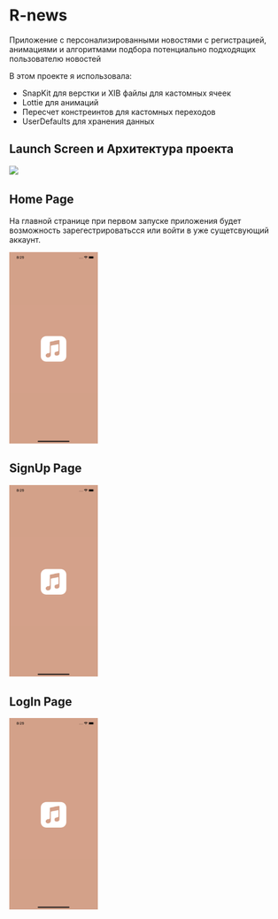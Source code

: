# R-news
Приложение с персонализированными новостями с регистрацией, анимациями и алгоритмами подбора потенциально подходящих пользователю новостей

В этом проекте я использовала:
* SnapKit для верстки и XIB файлы для кастомных ячеек
* Lottie для анимаций 
* Пересчет констреинтов для кастомных переходов
* UserDefaults для хранения данных


## Launch Screen и Архитектура проекта

<img src="https://github.com/AnnaGola/R-news/blob/main/Screenshots/launchscreen.gif" width="160"> 


## Home Page

На главной странице при первом запуске приложения будет возможность зарегестрироватьсся или войти в уже сущетсвующий аккаунт.

<img src="https://github.com/AnnaGola/R-music/blob/main/Screenshots/Simulator%20Screen%20Shot%20-%20iPhone%2011%20-%202022-08-02%20at%2020.29.51.png" width="160"> 


## SignUp Page

<img src="https://github.com/AnnaGola/R-music/blob/main/Screenshots/Simulator%20Screen%20Shot%20-%20iPhone%2011%20-%202022-08-02%20at%2020.29.51.png" width="160"> 

## LogIn Page

<img src="https://github.com/AnnaGola/R-music/blob/main/Screenshots/Simulator%20Screen%20Shot%20-%20iPhone%2011%20-%202022-08-02%20at%2020.29.51.png" width="160"> 
